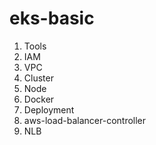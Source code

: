 # eks-basic

1. Tools
1. IAM
1. VPC
1. Cluster
1. Node
1. Docker
1. Deployment
1. aws-load-balancer-controller
1. NLB
